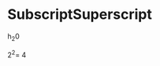 # SubscriptSuperscript
<!doctype>

<html>

<head>
	<title>Assignment 3</title>

</head>

<body>
	<p>h<sub>2</sub>0</p>
	<p>2<sup>2</sup>= 4</p>

</body>


</html>

